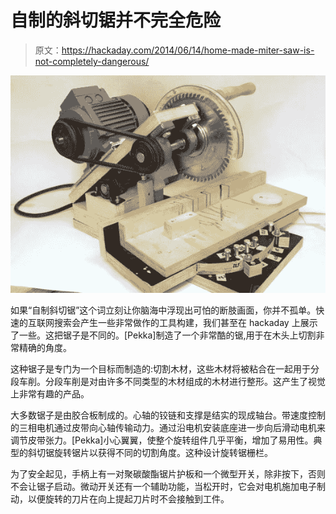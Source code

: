 # 自制的斜切锯并不完全危险

> 原文：<https://hackaday.com/2014/06/14/home-made-miter-saw-is-not-completely-dangerous/>

![Home Made Miter Saw](img/72da397844fe2020c5a1d3f02de5806c.png)

如果“自制斜切锯”这个词立刻让你脑海中浮现出可怕的断肢画面，你并不孤单。快速的互联网搜索会产生一些非常做作的工具构建，我们甚至在 hackaday 上展示了一些。这把锯子是不同的。[Pekka]制造了一个非常酷的锯,用于在木头上切割非常精确的角度。

这种锯子是专门为一个目标而制造的:切割木材，这些木材将被粘合在一起用于分段车削。分段车削是对由许多不同类型的木材组成的木材进行整形。这产生了视觉上非常有趣的产品。

大多数锯子是由胶合板制成的。心轴的铰链和支撑是结实的现成轴台。带速度控制的三相电机通过皮带向心轴传输动力。通过沿电机安装底座进一步向后滑动电机来调节皮带张力。[Pekka]小心翼翼，使整个旋转组件几乎平衡，增加了易用性。典型的斜切锯旋转锯片以获得不同的切割角度。这种设计旋转锯栅栏。

为了安全起见，手柄上有一对聚碳酸酯锯片护板和一个微型开关，除非按下，否则不会让锯子启动。微动开关还有一个辅助功能，当松开时，它会对电机施加电子制动，以便旋转的刀片在向上提起刀片时不会接触到工件。